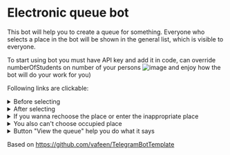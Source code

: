 # Electronic queue bot 

This bot will help you to create a queue for something. Everyone who selects a place in the bot will be shown in the general list, which is visible to everyone.

To start using bot you must have API key and add it in code,
can override numberOfStudents on number of your persons 
![image](https://github.com/user-attachments/assets/a5b3f002-d18b-427c-802f-47097bdf8ab0)
and enjoy how the bot will do your work for you)


Following links are clickable: 

<details>
  <summary>Before selecting</summary>
  
![image](https://github.com/user-attachments/assets/d9ad1514-0e53-45dc-8cdd-522c149cd781)

</details>
 
<details>
  <summary>After selecting</summary>
  
  ![image](https://github.com/user-attachments/assets/6dfff887-fa37-436d-ae11-c332f8e65d1e)

</details>

<details>
  <summary>If you wanna rechoose the place or enter the inappropriate place </summary>
  
  ![image](https://github.com/user-attachments/assets/1c10e750-b2fa-4f18-ba5a-1918e6add103)

</details>

<details>
  <summary> You also can't choose occupied place</summary>

  You haven't got the button with this number on the inline keyboard
  
  ![image](https://github.com/user-attachments/assets/84cc63bc-41ad-495a-a370-9fec3217e5c7)

</details>

<details>
  <summary> Button "View the queue" help you do what it says</summary>

![image](https://github.com/user-attachments/assets/7551c725-a5b4-45d9-8d0e-3e4942524f02)

</details>



Based on https://github.com/vafeen/TelegramBotTemplate



